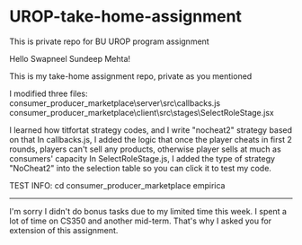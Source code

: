# UROP-take-home-assignment
This is private repo for BU UROP program assignment

Hello Swapneel Sundeep Mehta!

This is my take-home assignment repo, private as you mentioned

I modified three files: 
    consumer_producer_marketplace\server\src\callbacks.js
    consumer_producer_marketplace\client\src\stages\SelectRoleStage.jsx

I learned how titfortat strategy codes, and I write "nocheat2" strategy based on that
In callbacks.js, I added the logic that once the player cheats in first 2 rounds, players can't sell any products, otherwise player sells at much as consumers' capacity
In SelectRoleStage.js, I added the type of strategy "NoCheat2" into the selection table so you can click it to test my code.

TEST INFO:
    cd consumer_producer_marketplace
    empirica

----------------------------------------------------------------------------------------------------------------------------

I'm sorry I didn't do bonus tasks due to my limited time this week. I spent a lot of time on CS350 and another mid-term.
That's why I asked you for extension of this assignment.
